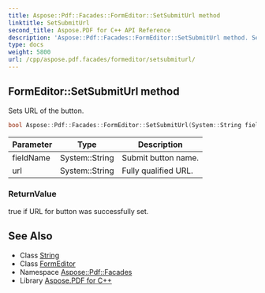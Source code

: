 ```yaml
---
title: Aspose::Pdf::Facades::FormEditor::SetSubmitUrl method
linktitle: SetSubmitUrl
second_title: Aspose.PDF for C++ API Reference
description: 'Aspose::Pdf::Facades::FormEditor::SetSubmitUrl method. Sets URL of the button in C++.'
type: docs
weight: 5800
url: /cpp/aspose.pdf.facades/formeditor/setsubmiturl/
---
```

## FormEditor::SetSubmitUrl method


Sets URL of the button.

```cpp
bool Aspose::Pdf::Facades::FormEditor::SetSubmitUrl(System::String fieldName, System::String url)
```


| Parameter | Type | Description |
| --- | --- | --- |
| fieldName | System::String | Submit button name. |
| url | System::String | Fully qualified URL. |

### ReturnValue

true if URL for button was successfully set.

## See Also

* Class [String](../../../system/string/)
* Class [FormEditor](../)
* Namespace [Aspose::Pdf::Facades](../../)
* Library [Aspose.PDF for C++](../../../)
